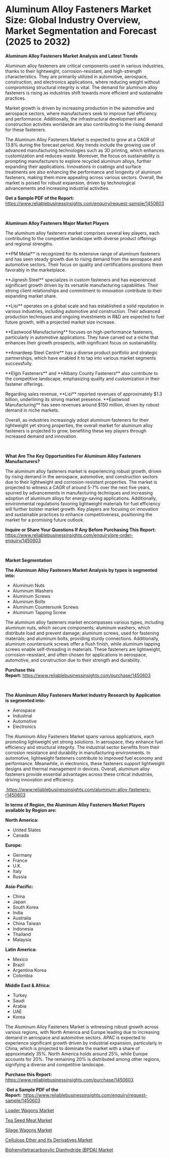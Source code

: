 <p><h1>Aluminum Alloy Fasteners Market Size: Global Industry Overview, Market Segmentation and Forecast (2025 to 2032)</h1></p><p><strong>Aluminum Alloy Fasteners Market Analysis and Latest Trends</strong></p>
<p><p>Aluminum alloy fasteners are critical components used in various industries, thanks to their lightweight, corrosion-resistant, and high-strength characteristics. They are primarily utilized in automotive, aerospace, construction, and electronics applications, where reducing weight without compromising structural integrity is vital. The demand for aluminum alloy fasteners is rising as industries shift towards more efficient and sustainable practices.</p><p>Market growth is driven by increasing production in the automotive and aerospace sectors, where manufacturers seek to improve fuel efficiency and performance. Additionally, the infrastructural development and construction activities worldwide are also contributing to the rising demand for these fasteners. </p><p>The Aluminum Alloy Fasteners Market is expected to grow at a CAGR of 13.8% during the forecast period. Key trends include the growing use of advanced manufacturing technologies such as 3D printing, which enhances customization and reduces waste. Moreover, the focus on sustainability is prompting manufacturers to explore recycled aluminum alloys, further expanding their applications. Innovations in coatings and surface treatments are also enhancing the performance and longevity of aluminum fasteners, making them more appealing across various sectors. Overall, the market is poised for robust expansion, driven by technological advancements and increasing industrial activities.</p></p>
<p><strong>Get a Sample PDF of the Report:&nbsp;</strong> <a href="https://www.reliablebusinessinsights.com/enquiry/request-sample/1450603?utm_campaign=1113&utm_medium=2&utm_source=Github&utm_content=ia&utm_term=02022025&utm_id=aluminum-alloy-fasteners">https://www.reliablebusinessinsights.com/enquiry/request-sample/1450603</a></p>
<p>&nbsp;</p>
<p><strong>Aluminum Alloy Fasteners Major Market Players</strong></p>
<p><p>The aluminum alloy fasteners market comprises several key players, each contributing to the competitive landscape with diverse product offerings and regional strengths. </p><p>**PM Metal** is recognized for its extensive range of aluminum fasteners and has seen steady growth due to rising demand from the aerospace and automotive sectors. Their focus on quality and certifications positions them favorably in the marketplace.</p><p>**Jignesh Steel** specializes in custom fasteners and has experienced significant growth driven by its versatile manufacturing capabilities. Their strong client relationships and commitment to innovation contribute to their expanding market share.</p><p>**Lisi** operates on a global scale and has established a solid reputation in various industries, including automotive and construction. Their advanced production techniques and ongoing investments in R&D are expected to fuel future growth, with a projected market size increase.</p><p>**Eastwood Manufacturing** focuses on high-performance fasteners, particularly in automotive applications. They have carved out a niche that enhances their growth prospects, with significant focus on sustainability.</p><p>**Amardeep Steel Centre** has a diverse product portfolio and strategic partnerships, which have enabled it to tap into various market segments successfully. </p><p>**Elgin Fasteners** and **Albany County Fasteners** also contribute to the competitive landscape, emphasizing quality and customization in their fastener offerings.</p><p>Regarding sales revenue, **Lisi** reported revenues of approximately $1.3 billion, underlining its strong market presence. **Eastwood Manufacturing** has seen revenues around $150 million, driven by robust demand in niche markets. </p><p>Overall, as industries increasingly adopt aluminum fasteners for their lightweight yet strong properties, the overall market for aluminum alloy fasteners is projected to grow, benefiting these key players through increased demand and innovation.</p></p>
<p>&nbsp;</p>
<p><strong>What Are The Key Opportunities For Aluminum Alloy Fasteners Manufacturers?</strong></p>
<p><p>The aluminum alloy fasteners market is experiencing robust growth, driven by rising demand in the aerospace, automotive, and construction sectors due to their lightweight and corrosion-resistant properties. The market is projected to witness a CAGR of around 5-7% over the next five years, spurred by advancements in manufacturing techniques and increasing adoption of aluminum alloys for energy-saving applications. Additionally, environmental regulations favoring lightweight materials for fuel efficiency will further bolster market growth. Key players are focusing on innovation and sustainable practices to enhance competitiveness, positioning the market for a promising future outlook.</p></p>
<p><strong>Inquire or Share Your Questions If Any Before Purchasing This Report:</strong> <a href="https://www.reliablebusinessinsights.com/enquiry/pre-order-enquiry/1450603?utm_campaign=1113&utm_medium=2&utm_source=Github&utm_content=ia&utm_term=02022025&utm_id=aluminum-alloy-fasteners">https://www.reliablebusinessinsights.com/enquiry/pre-order-enquiry/1450603</a></p>
<p>&nbsp;</p>
<p><strong>Market Segmentation</strong></p>
<p><strong>The Aluminum Alloy Fasteners Market Analysis by types is segmented into:</strong></p>
<p><ul><li>Aluminum Nuts</li><li>Aluminum Washers</li><li>Aluminum Screws</li><li>Aluminum Bolts</li><li>Aluminum Countersunk Screws</li><li>Aluminum Tapping Screw</li></ul></p>
<p><p>The aluminum alloy fasteners market encompasses various types, including aluminum nuts, which secure components; aluminum washers, which distribute load and prevent damage; aluminum screws, used for fastening materials; and aluminum bolts, providing sturdy connections. Additionally, aluminum countersunk screws offer a flush finish, while aluminum tapping screws enable self-threading in materials. These fasteners are lightweight, corrosion-resistant, and often chosen for applications in aerospace, automotive, and construction due to their strength and durability.</p></p>
<p><strong>Purchase this Report:&nbsp;</strong><a href="https://www.reliablebusinessinsights.com/purchase/1450603?utm_campaign=1113&utm_medium=2&utm_source=Github&utm_content=ia&utm_term=02022025&utm_id=aluminum-alloy-fasteners">https://www.reliablebusinessinsights.com/purchase/1450603</a></p>
<p>&nbsp;</p>
<p><strong>The Aluminum Alloy Fasteners Market Industry Research by Application is segmented into:</strong></p>
<p><ul><li>Aerospace</li><li>Industrial</li><li>Automotive</li><li>Electronics</li></ul></p>
<p><p>The Aluminum Alloy Fasteners Market spans various applications, each promoting lightweight yet strong solutions. In aerospace, they enhance fuel efficiency and structural integrity. The industrial sector benefits from their corrosion resistance and durability in manufacturing environments. In automotive, lightweight fasteners contribute to improved fuel economy and performance. Meanwhile, in electronics, these fasteners support lightweight designs and thermal management in devices. Overall, aluminum alloy fasteners provide essential advantages across these critical industries, driving innovation and efficiency.</p></p>
<p><a href="https://www.reliablebusinessinsights.com/aluminum-alloy-fasteners-r1450603?utm_campaign=1113&utm_medium=2&utm_source=Github&utm_content=ia&utm_term=02022025&utm_id=aluminum-alloy-fasteners">&nbsp;https://www.reliablebusinessinsights.com/aluminum-alloy-fasteners-r1450603</a></p>
<p><strong>In terms of Region, the Aluminum Alloy Fasteners Market Players available by Region are:</strong></p>
<p>
    <p> <strong> North America: </strong>
        <ul>
            <li>United States</li>
            <li>Canada</li>
        </ul>
        </p> 
    <p> <strong> Europe: </strong>
        <ul>
            <li>Germany</li>
            <li>France</li>
            <li>U.K.</li>
            <li>Italy</li>
            <li>Russia</li>
        </ul>
        </p> 
    <p> <strong> Asia-Pacific: </strong>
        <ul>
            <li>China</li>
            <li>Japan</li>
            <li>South Korea</li>
            <li>India</li>
            <li>Australia</li>
            <li>China Taiwan</li>
            <li>Indonesia</li>
            <li>Thailand</li>
            <li>Malaysia</li>
        </ul>
        </p> 
    <p> <strong> Latin America: </strong>
        <ul>
            <li>Mexico</li>
            <li>Brazil</li>
            <li>Argentina Korea</li>
            <li>Colombia</li>
        </ul>
        </p> 
    <p> <strong> Middle East & Africa: </strong>
        <ul>
            <li>Turkey</li>
            <li>Saudi</li>
            <li>Arabia</li>
            <li>UAE</li>
            <li>Korea</li>
        </ul>
    </p>
    </p>
<p><p>The Aluminum Alloy Fasteners Market is witnessing robust growth across various regions, with North America and Europe leading due to increasing demand in aerospace and automotive sectors. APAC is expected to experience significant growth driven by industrial expansion, particularly in China, which is projected to dominate the market with a share of approximately 35%. North America holds around 25%, while Europe accounts for 20%. The remaining 20% is distributed among other regions, signifying a diverse and competitive landscape.</p></p>
<p><strong>Purchase this Report: </strong><a href="https://www.reliablebusinessinsights.com/purchase/1450603?utm_campaign=1113&utm_medium=2&utm_source=Github&utm_content=ia&utm_term=02022025&utm_id=aluminum-alloy-fasteners">https://www.reliablebusinessinsights.com/purchase/1450603</a></p>
<p>&nbsp;<strong>Get a Sample PDF of the Report:&nbsp;&nbsp;</strong><a href="https://www.reliablebusinessinsights.com/enquiry/request-sample/1450603?utm_campaign=1113&utm_medium=2&utm_source=Github&utm_content=ia&utm_term=02022025&utm_id=aluminum-alloy-fasteners">https://www.reliablebusinessinsights.com/enquiry/request-sample/1450603</a></p>
<p><strong></strong></p>
<p><p><a href="https://www.linkedin.com/pulse/loader-wagons-market-expansion-forecast-129-cagr-ke8bc?utm_campaign=1113&utm_medium=2&utm_source=Github&utm_content=ia&utm_term=02022025&utm_id=aluminum-alloy-fasteners">Loader Wagons Market</a></p><p><a href="https://www.linkedin.com/pulse/tea-seed-meal-market-study-growth-opportunities-value-ajshf?utm_campaign=1113&utm_medium=2&utm_source=Github&utm_content=ia&utm_term=02022025&utm_id=aluminum-alloy-fasteners">Tea Seed Meal Market</a></p><p><a href="https://www.linkedin.com/pulse/silage-wagons-growth-trends-projected-89-2025-2032-troec?utm_campaign=1113&utm_medium=2&utm_source=Github&utm_content=ia&utm_term=02022025&utm_id=aluminum-alloy-fasteners">Silage Wagons Market</a></p><p><a href="https://github.com/rabiumofer/Market-Research-Report-List-1/blob/main/cellulose-ether-and-its-derivatives-market.md?utm_campaign=1113&utm_medium=2&utm_source=Github&utm_content=ia&utm_term=02022025&utm_id=aluminum-alloy-fasteners">Cellulose Ether and Its Derivatives Market</a></p><p><a href="https://github.com/abuugjetaj/Market-Research-Report-List-1/blob/main/biphenyltetracarboxylic-dianhydride-bpda-market.md?utm_campaign=1113&utm_medium=2&utm_source=Github&utm_content=ia&utm_term=02022025&utm_id=aluminum-alloy-fasteners">Biphenyltetracarboxylic Dianhydride (BPDA) Market</a></p></p>